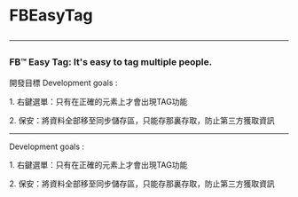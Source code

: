<h1>FBEasyTag
<hr>

<h3> FB™ Easy Tag: It's easy to tag multiple people. </h1>

<p>開發目標 Development goals :
<p>1. 右鍵選單：只有在正確的元素上才會出現TAG功能
<p>2. 保安：將資料全部移至同步儲存區，只能存那裏存取，防止第三方獲取資訊
<hr>
<p>Development goals :
<p>1. 右鍵選單：只有在正確的元素上才會出現TAG功能
<p>2. 保安：將資料全部移至同步儲存區，只能存那裏存取，防止第三方獲取資訊
